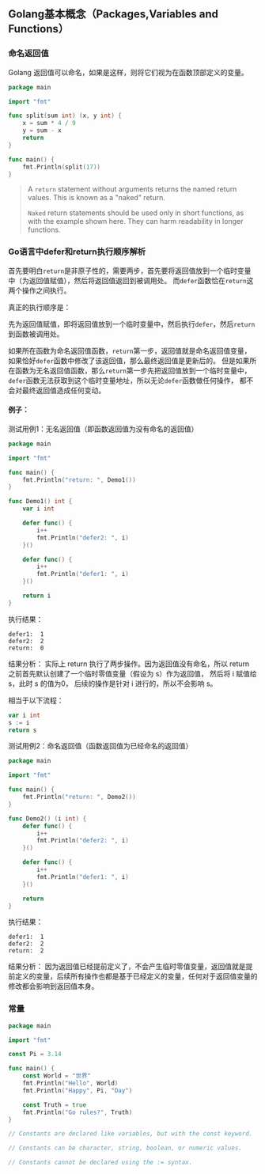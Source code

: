 ## Golang基本概念（Packages,Variables and Functions）

### 命名返回值
Golang 返回值可以命名，如果是这样，则将它们视为在函数顶部定义的变量。
```go
package main

import "fmt"

func split(sum int) (x, y int) {
	x = sum * 4 / 9
	y = sum - x
	return
}

func main() {
	fmt.Println(split(17))
}
```
> A `return` statement without arguments returns the named return values. This is known as a "naked" return.
> 
> `Naked` return statements should be used only in short functions, as with the example shown here.
> They can harm readability in longer functions.

### Go语言中defer和return执行顺序解析
首先要明白`return`是非原子性的，需要两步，首先要将返回值放到一个临时变量中（为返回值赋值），然后将返回值返回到被调用处。
而`defer`函数恰在`return`这两个操作之间执行。

真正的执行顺序是：

先为返回值赋值，即将返回值放到一个临时变量中，然后执行`defer`，然后`return`到函数被调用处。

如果所在函数为命名返回值函数，`return`第一步，返回值就是命名返回值变量，如果恰好`defer`函数中修改了该返回值，那么最终返回值是更新后的。
但是如果所在函数为无名返回值函数，那么`return`第一步先把返回值放到一个临时变量中，`defer`函数无法获取到这个临时变量地址，所以无论`defer`函数做任何操作，
都不会对最终返回值造成任何变动。

#### 例子：
测试用例1：无名返回值（即函数返回值为没有命名的返回值）
```go
package main

import "fmt"

func main() {
	fmt.Println("return: ", Demo1())
}

func Demo1() int {
	var i int

	defer func() {
		i++
		fmt.Println("defer2: ", i)
	}()

	defer func() {
		i++
		fmt.Println("defer1: ", i)
	}()

	return i
}
```

执行结果：
```shell
defer1:  1
defer2:  2
return:  0
```

结果分析：
实际上 return 执行了两步操作。因为返回值没有命名，所以 return 之前首先默认创建了一个临时零值变量（假设为 s）作为返回值，
然后将 i 赋值给 s，此时 s 的值为0， 后续的操作是针对 i 进行的，所以不会影响 s。

相当于以下流程：
```go
var i int
s := i
return s
```

测试用例2：命名返回值（函数返回值为已经命名的返回值）
```go
package main

import "fmt"

func main() {
	fmt.Println("return: ", Demo2())
}

func Demo2() (i int) {
	defer func() {
		i++
		fmt.Println("defer2: ", i)
	}()

	defer func() {
		i++
		fmt.Println("defer1: ", i)
	}()

	return
}
```

执行结果：
```shell
defer1:  1
defer2:  2
return:  2
```

结果分析：
因为返回值已经提前定义了，不会产生临时零值变量，返回值就是提前定义的变量，后续所有操作也都是基于已经定义的变量，任何对于返回值变量的修改都会影响到返回值本身。

### 常量
```go
package main

import "fmt"

const Pi = 3.14

func main() {
	const World = "世界"
	fmt.Println("Hello", World)
	fmt.Println("Happy", Pi, "Day")

	const Truth = true
	fmt.Println("Go rules?", Truth)
}

// Constants are declared like variables, but with the const keyword.

// Constants can be character, string, boolean, or numeric values.

// Constants cannot be declared using the := syntax.

```